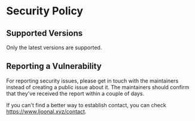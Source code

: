 # Security Policy

## Supported Versions

Only the latest versions are supported.

## Reporting a Vulnerability

For reporting security issues, please get in touch with the maintainers instead of creating a public issue about it.
The maintainers should confirm that they've received the report within a couple of days.

If you can't find a better way to establish contact, you can check <https://www.ljoonal.xyz/contact>.
